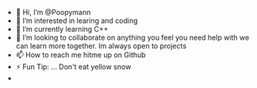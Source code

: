 - 👋 Hi, I’m @Poopymann
- 👀 I’m interested in learing and coding  
- 🌱 I’m currently learning C++
- 💞️ I’m looking to collaborate on anything you feel you need help with we can learn more together. Im always open to projects
- 📫 How to reach me hitme up on Github
- ⚡ Fun Tip: ... Don't eat yellow snow
- 
<!---
Poopymann/Poopymann is a ✨ special ✨ repository because its `README.md` (this file) appears on your GitHub profile.
You can click the Preview link to take a look at your changes.
--->
